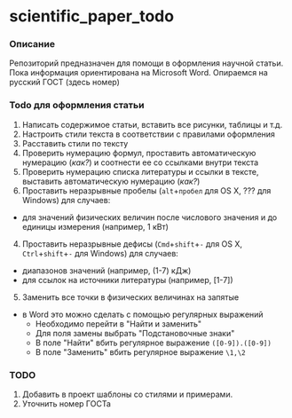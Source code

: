 scientific_paper_todo
=====================

### Описание

Репозиторий предназначен для помощи в оформления научной статьи. Пока информация ориентирована на Microsoft Word. Опираемся на русский ГОСТ (здесь номер)

### Todo для оформления статьи

1. Написать содержимое статьи, вставить все рисунки, таблицы и т.д.
1. Настроить стили текста в соответствии с правилами оформления
2. Расставить стили по тексту
2. Проверить нумерацию формул, проставить автоматическую нумерацию (*как?*) и соотнести ее со ссылками внутри текста
3. Проверить нумерацию списка литературы и ссылки в тексте, выставить автоматическую нумерацию (*как?*)
3. Проставить неразрывные пробелы (`alt`+`пробел` для OS X, ??? для Windows) для случаев:
  - для значений физических величин после числового значения и до единицы измерения (например, 1 кВт)
4. Проставить неразрывные дефисы (`Сmd`+`shift`+`-` для OS X, `Сtrl`+`shift`+`-` для Windows) для случаев:
  - диапазонов значений (например, (1-7) кДж)
  - для ссылок на источники литературы (например, [1-7])
5. Заменить все точки в физических величинах на запятые
  - в Word это можно сделать с помощью регулярных выражений
    - Необходимо перейти в "Найти и заменить"
    - Для поля замены выбрать "Подстановочные знаки"
    - В поле "Найти" вбить регулярное выражение `([0-9]).([0-9])`
    - В поле "Заменить" вбить регулярное выражение `\1,\2`


### TODO
1. Добавить в проект шаблоны со стилями и примерами.
2. Уточнить номер ГОСТа
